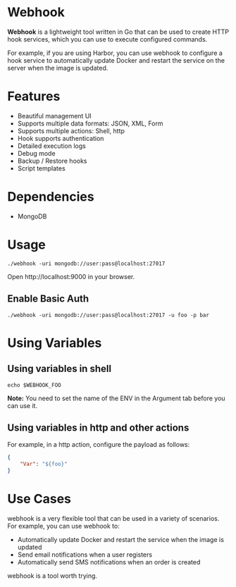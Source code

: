 # Webhook

**Webhook** is a lightweight tool written in Go that can be used to create HTTP hook services, which you can use to execute configured commands.

For example, if you are using Harbor, you can use webhook to configure a hook service to automatically update Docker and restart the service on the server when the image is updated.

# Features

* Beautiful management UI
* Supports multiple data formats: JSON, XML, Form
* Supports multiple actions: Shell, http
* Hook supports authentication
* Detailed execution logs
* Debug mode
* Backup / Restore hooks
* Script templates

# Dependencies
* MongoDB

# Usage

```shell
./webhook -uri mongodb://user:pass@localhost:27017
```

Open http://localhost:9000 in your browser.

## Enable Basic Auth

```shell
./webhook -uri mongodb://user:pass@localhost:27017 -u foo -p bar
```

# Using Variables

## Using variables in shell

```shell
echo $WEBHOOK_FOO
```

**Note:** You need to set the name of the ENV in the Argument tab before you can use it.

## Using variables in http and other actions

For example, in a http action, configure the payload as follows:

```json
{
	"Var": "${foo}"
}
```

# Use Cases

webhook is a very flexible tool that can be used in a variety of scenarios. For example, you can use webhook to:

* Automatically update Docker and restart the service when the image is updated
* Send email notifications when a user registers
* Automatically send SMS notifications when an order is created

webhook is a tool worth trying.

